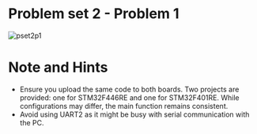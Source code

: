 # Problem set 2 - Problem 1
![pset2p1](https://github.com/MedAmine-01/Embedded-Competetive-Programming-Contest/assets/122976324/9cdabbcc-e2a9-4353-a56a-e3eb2b5a7030)

# Note and Hints
* Ensure you upload the same code to both boards. Two projects are provided: one for STM32F446RE and one for STM32F401RE. While configurations may differ, the main function remains consistent.
* Avoid using UART2 as it might be busy with serial communication with the PC.
